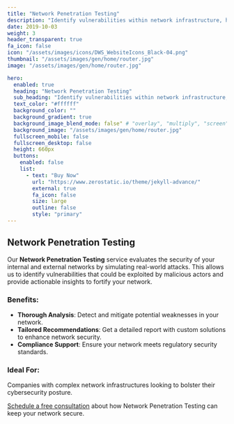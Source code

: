 ```yaml
---
title: "Network Penetration Testing"
description: "Identify vulnerabilities within network infrastructure, helping organizations secure their systems against unauthorized access and potential threats."
date: 2019-10-03
weight: 3
header_transparent: true
fa_icon: false
icon: "/assets/images/icons/DWS_WebsiteIcons_Black-04.png"
thumbnail: "/assets/images/gen/home/router.jpg"
image: "/assets/images/gen/home/router.jpg"

hero:
  enabled: true
  heading: "Network Penetration Testing"
  sub_heading: "Identify vulnerabilities within network infrastructure, helping organizations secure their systems against unauthorized access and potential threats."
  text_color: "#ffffff"
  background_color: ""
  background_gradient: true
  background_image_blend_mode: false" # "overlay", "multiply", "screen"
  background_image: "/assets/images/gen/home/router.jpg"
  fullscreen_mobile: false
  fullscreen_desktop: false
  height: 660px
  buttons:
    enabled: false
    list:
      - text: "Buy Now"
        url: "https://www.zerostatic.io/theme/jekyll-advance/"
        external: true
        fa_icon: false
        size: large
        outline: false
        style: "primary"
---
```


## Network Penetration Testing

Our **Network Penetration Testing** service evaluates the security of your internal and external networks by simulating real-world attacks. This allows us to identify vulnerabilities that could be exploited by malicious actors and provide actionable insights to fortify your network.

### Benefits:
- **Thorough Analysis**: Detect and mitigate potential weaknesses in your network.
- **Tailored Recommendations**: Get a detailed report with custom solutions to enhance network security.
- **Compliance Support**: Ensure your network meets regulatory security standards.

### Ideal For:
Companies with complex network infrastructures looking to bolster their cybersecurity posture.

[Schedule a free consultation](https://forms.office.com/Pages/ResponsePage.aspx?id=aI1skBgLI0Ows7hkRyBL6wrTKQPwR8tCpZBlNanGmwFUOTNVMTlGSUk1WlBSNDJTUlNBSFU2STdKQS4u) about how Network Penetration Testing can keep your network secure.
